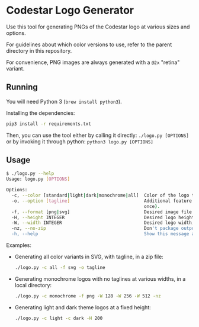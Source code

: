 # Codestar Logo Generator

Use this tool for generating PNGs of the Codestar logo at various sizes and options.

For guidelines about which color versions to use, refer to the parent directory in this repository.

For convenience, PNG images are always generated with a `@2x` "retina" variant.

## Running

You will need Python 3 (`brew install python3`).

Installing the dependencies:

```bash
pip3 install -r requirements.txt
```

Then, you can use the tool either by calling it directly: `./logo.py [OPTIONS]` or by invoking it through python: `python3 logo.py [OPTIONS]`

## Usage

```bash
$ ./logo.py --help
Usage: logo.py [OPTIONS]

Options:
  -c, --color [standard|light|dark|monochrome|all]  Color of the logo to generate (Repeatable).
  -o, --option [tagline]                            Additional feature to add to the logo (Repeatable, all apply at
                                                    once).
  -f, --format [png|svg]                            Desired image file format (Repeatable).  [required]
  -H, --height INTEGER                              Desired logo height, only for non-vector formats (Repeatable).
  -W, --width INTEGER                               Desired logo width, only for non-vector formats (Repeatable).
  -nz, --no-zip                                     Don't package output in an archive.
  -h, --help                                        Show this message and exit.
```

Examples:

- Generating all color variants in SVG, with tagline, in a zip file:
    ```bash
    ./logo.py -c all -f svg -o tagline
    ```

- Generating monochrome logos with no taglines at various widths, in a local directory:
    ```bash
    ./logo.py -c monochrome -f png -W 128 -W 256 -W 512 -nz
    ```

- Generating light and dark theme logos at a fixed height:
    ```bash
    ./logo.py -c light -c dark -H 200
    ```
